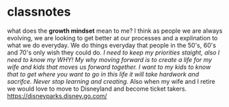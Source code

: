 # classnotes
what does the **growth mindset** mean to me? I think as people we are always evolving, we are looking to get better at our processes and a explination to what we do everyday. We do things everyday that people in the 50's, 60's and 70's only wish they could do.
_I need to keep my priorities staight, also I need to know my WHY! My why moving forward is to create a life for my wife and kids that moves us forward together. I want to my kids to know that to get where you want to go in this life it will take hardwork and sacrifce.
Never stop learning and creating._ Also when my wife and I retire we would love to move to Disneyland and become ticket takers.
<https://disneyparks.disney.go.com/>

